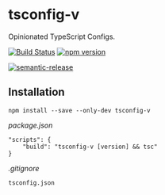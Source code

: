 # tsconfig-v

Opinionated TypeScript Configs.

[![Build Status](https://travis-ci.org/cwharris/tsconfig-v.svg?branch=master)](https://travis-ci.org/cwharris/tsconfig-v)
[![npm version](https://badge.fury.io/js/tsconfig-v.svg)](https://badge.fury.io/js/tsconfig-v)

[![semantic-release](https://img.shields.io/badge/%20%20%F0%9F%93%A6%F0%9F%9A%80-semantic--release-e10079.svg)](https://github.com/semantic-release/semantic-release)

## Installation

`npm install --save --only-dev tsconfig-v`

*package.json*
```
"scripts": {
    "build": "tsconfig-v [version] && tsc"
}
```

*.gitignore*
```
tsconfig.json
```
